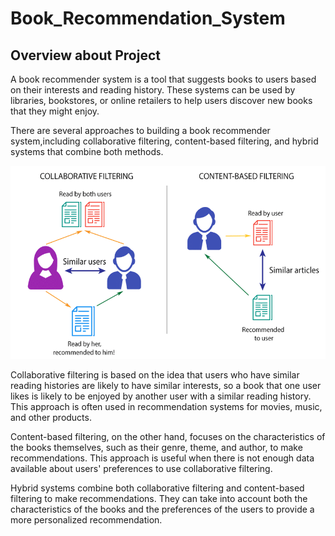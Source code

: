 # Book_Recommendation_System
## **Overview about Project**

A book recommender system is a tool that suggests books to users based on their interests and reading history. These systems can be used by libraries, bookstores, or online retailers to help users discover new books that they might enjoy.

There are several approaches to building a book recommender system,including collaborative filtering, content-based filtering, and hybrid systems that combine both methods.

![Project Image](https://raw.githubusercontent.com/surbhi1604/Book_Recommendation_System/main/project.png)

Collaborative filtering is based on the idea that users who have similar reading histories are likely to have similar interests, so a book that one user likes is likely to be enjoyed by another user with a similar reading history. This approach is often used in recommendation systems for movies, music, and other products.

Content-based filtering, on the other hand, focuses on the characteristics of the books themselves, such as their genre, theme, and author, to make recommendations. This approach is useful when there is not enough data available about users' preferences to use collaborative filtering.

Hybrid systems combine both collaborative filtering and content-based filtering to make recommendations. They can take into account both the characteristics of the books and the preferences of the users to provide a more personalized recommendation.



